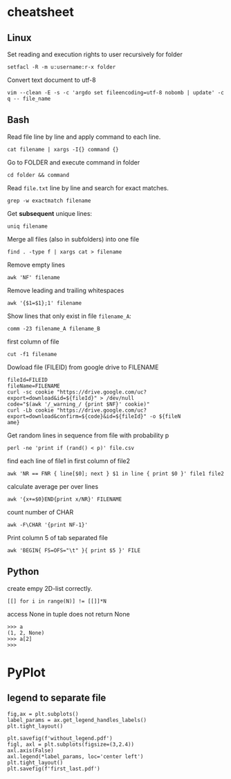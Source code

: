 # cheatsheet


## Linux

Set reading and execution rights to user recursively for folder

```
setfacl -R -m u:username:r-x folder
```

Convert text document to utf-8

```
vim --clean -E -s -c 'argdo set fileencoding=utf-8 nobomb | update' -c q -- file_name
```
## Bash

Read file line by line and apply command to each line.
```
cat filename | xargs -I{} command {} 
```

Go to FOLDER and execute command in folder

```
cd folder && command
```

Read ```file.txt``` line by line and search for exact matches.

```
grep -w exactmatch filename
```

Get **subsequent** unique lines:

```
uniq filename
```

Merge all files (also in subfolders) into one file

```
find . -type f | xargs cat > filename
```

Remove empty lines

```
awk 'NF' filename
```

Remove leading and trailing whitespaces

```
awk '{$1=$1};1' filename
```

Show lines that only exist in file `filename_A`:

```
comm -23 filename_A filename_B
```

first column of file

```
cut -f1 filename
```


Dowload file (FILEID) from google drive to FILENAME


```
fileId=FILEID
fileName=FILENAME
curl -sc cookie "https://drive.google.com/uc?export=download&id=${fileId}" > /dev/null
code="$(awk '/_warning_/ {print $NF}' cookie)"
curl -Lb cookie "https://drive.google.com/uc?export=download&confirm=${code}&id=${fileId}" -o ${fileN
ame}
```

Get random lines in sequence from file with probability p
```
perl -ne 'print if (rand() < p)' file.csv
```

find each line of file1 in first column of file2
```
awk 'NR == FNR { line[$0]; next } $1 in line { print $0 }' file1 file2
```


calculate average per over lines

```
awk '{x+=$0}END{print x/NR}' FILENAME
```

count number of CHAR


```
awk -F\CHAR '{print NF-1}'
```


Print column 5 of tab separated file

```
awk 'BEGIN{ FS=OFS="\t" }{ print $5 }' FILE
```


## Python

create empy 2D-list correctly.

```
[[] for i in range(N)] != [[]]*N
```

access None in tuple does not return None

```
>>> a
(1, 2, None)
>>> a[2]
>>>
```

# PyPlot

## legend to separate file

```
fig,ax = plt.subplots()
label_params = ax.get_legend_handles_labels() 
plt.tight_layout() 
    
plt.savefig(f'without_legend.pdf')
figl, axl = plt.subplots(figsize=(3,2.4))
axl.axis(False)
axl.legend(*label_params, loc='center left')
plt.tight_layout() 
plt.savefig(f'first_last.pdf')
```
